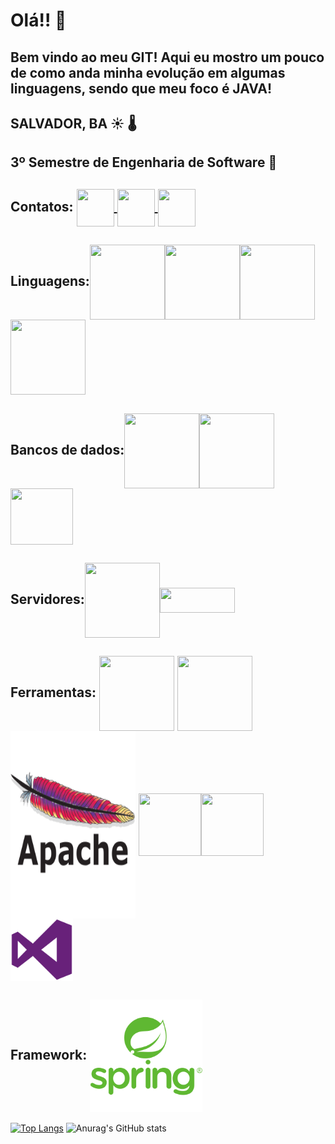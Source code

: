 # Olá!! 👋
## Bem vindo ao meu GIT! Aqui eu mostro um pouco de como anda minha evolução em algumas linguagens, sendo que meu foco é JAVA! 

## SALVADOR, BA :sunny:	:thermometer:	
## 3º Semestre de Engenharia de Software  :robot:	

## Contatos: <a href="https://www.linkedin.com/in/guilherme-pontes-baa319199/"> <img align = "center" height = "60" width = "60" src="https://user-images.githubusercontent.com/65747791/112214375-e0d56400-8bfd-11eb-80f9-7f50a3f53ab8.png">  <a href="https://www.instagram.com/guilherme.pontes.1884/"><img align = "center" height = "60" width = "60" src="https://user-images.githubusercontent.com/65747791/112214049-84724480-8bfd-11eb-8128-af9840f1feff.png">  <a href="https://www.facebook.com/guilherme.pontes.1884/"><img align = "center" height = "60" width = "60" src="https://user-images.githubusercontent.com/65747791/112215062-afa96380-8bfe-11eb-8f35-d4df71ba470c.png">
 </a>
 </a>  

## Linguagens:<img align = "center" height = "120" width = "120" src="https://user-images.githubusercontent.com/65747791/112215492-31998c80-8bff-11eb-833d-c3c106aded53.png"><img align = "center" height = "120" width = "120" src="https://user-images.githubusercontent.com/65747791/112215941-b684a600-8bff-11eb-91e6-2906dd156a5e.png"><img align = "center" height = "120" width = "120" src="https://user-images.githubusercontent.com/65747791/112216182-f77cba80-8bff-11eb-8c8b-f19670fb3708.png"><img align = "center" height = "120" width = "120" src="https://user-images.githubusercontent.com/65747791/112216423-3f9bdd00-8c00-11eb-9189-54ebc6d834dd.png">

## Bancos de dados:<img align = "center" height = "120" width = "120" src="https://user-images.githubusercontent.com/65747791/112216540-63f7b980-8c00-11eb-853f-24d4726e4fb7.png"><img align = "center" height = "120" width = "120" src="https://user-images.githubusercontent.com/65747791/112216711-96091b80-8c00-11eb-88dd-d4c0913a7f50.png"> <img align = "center" height = "90" width = "100" src="https://www.h2database.com/html/images/h2-logo-2.png">

## Servidores:<img align = "center" height = "120" width = "120" src="https://user-images.githubusercontent.com/65747791/112217165-1596ea80-8c01-11eb-9bd5-580cd35e4bf3.png"><img align = "center" height = "40" width = "120" src="https://user-images.githubusercontent.com/65747791/112217696-981faa00-8c01-11eb-9c79-20328b74f58e.png"> 

## Ferramentas: <img align = "center" height = "120" width = "120" src= "https://upload.wikimedia.org/wikipedia/commons/thumb/9/9c/IntelliJ_IDEA_Icon.svg/768px-IntelliJ_IDEA_Icon.svg.png"> <img align = "center" height = "120" width = "120" src= "https://cdn.worldvectorlogo.com/logos/eclipse-11.svg"> <img align = "center" height = "300" width = "200" src= "https://raw.githubusercontent.com/devicons/devicon/master/icons/apache/apache-original-wordmark.svg"> <img align = "center" height = "100" width = "100" src="https://user-images.githubusercontent.com/65747791/112218487-85f23b80-8c02-11eb-910b-9e92f05c9630.png"><img align = "center" height = "100" width = "100" src= "https://miro.medium.com/max/512/1*fVBL9mtLJmHIH6YpU7WvHQ.png"><img align = "center" height = "100" width = "100" src= "https://raw.githubusercontent.com/devicons/devicon/master/icons/visualstudio/visualstudio-plain.svg">



## Framework: <img align = "center" height = "180" width = "180" src= "https://raw.githubusercontent.com/devicons/devicon/master/icons/spring/spring-original-wordmark.svg">



[![Top Langs](https://github-readme-stats.vercel.app/api/top-langs/?username=GuilhermePontes1)](https://github.com/GuilhermePontes1/github-readme-stats) ![Anurag's GitHub stats](https://github-readme-stats.vercel.app/api?username=GuilhermePontes1&show_icons=true&theme=dark)












<!--
**GuilhermePontes1/GuilhermePontes1** is a ✨ _special_ ✨ repository because its `README.md` (this file) appears on your GitHub profile.

Here are some ideas to get you started:

- 🔭 I’m currently working on ...
- 🌱 I’m currently learning ...
- 👯 I’m looking to collaborate on ...
- 🤔 I’m looking for help with ...
- 💬 Ask me about ...
- 📫 How to reach me: ...
- 😄 Pronouns: ...
- ⚡ Fun fact: ...
-->

